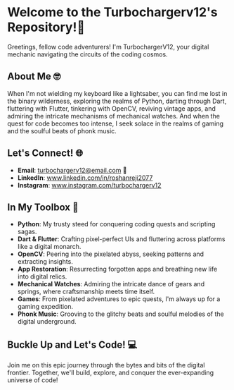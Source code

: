 # Welcome to the Turbochargerv12's Repository!🚀

Greetings, fellow code adventurers! I'm TurbochargerV12, your digital mechanic navigating the circuits of the coding cosmos.

## About Me 🤓

When I'm not wielding my keyboard like a lightsaber, you can find me lost in the binary wilderness, exploring the realms of Python, darting through Dart, fluttering with Flutter, tinkering with OpenCV, reviving vintage apps, and admiring the intricate mechanisms of mechanical watches. And when the quest for code becomes too intense, I seek solace in the realms of gaming and the soulful beats of phonk music.

## Let's Connect! 🌐

- **Email**: turbochargerv12@email.com 📧
- **LinkedIn**: www.linkedin.com/in/roshanreji2077
- **Instagram**: www.instagram.com/turbochargerv12

## In My Toolbox 🧰

- **Python**: My trusty steed for conquering coding quests and scripting sagas.
- **Dart & Flutter**: Crafting pixel-perfect UIs and fluttering across platforms like a digital monarch.
- **OpenCV**: Peering into the pixelated abyss, seeking patterns and extracting insights.
- **App Restoration**: Resurrecting forgotten apps and breathing new life into digital relics.
- **Mechanical Watches**: Admiring the intricate dance of gears and springs, where craftsmanship meets time itself.
- **Games**: From pixelated adventures to epic quests, I'm always up for a gaming expedition.
- **Phonk Music**: Grooving to the glitchy beats and soulful melodies of the digital underground.

## Buckle Up and Let's Code! 💻

Join me on this epic journey through the bytes and bits of the digital frontier. Together, we'll build, explore, and conquer the ever-expanding universe of code!


